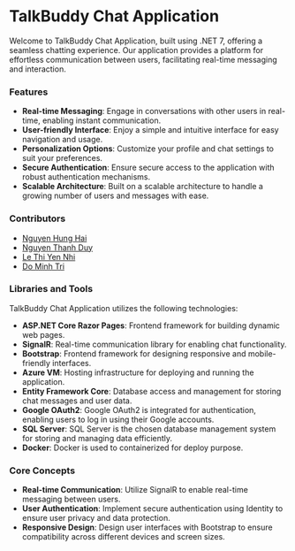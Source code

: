 # TalkBuddy Chat Application

Welcome to TalkBuddy Chat Application, built using .NET 7, offering a seamless chatting experience. Our application provides a platform for effortless communication between users, facilitating real-time messaging and interaction.

### Features

- **Real-time Messaging**: Engage in conversations with other users in real-time, enabling instant communication.
- **User-friendly Interface**: Enjoy a simple and intuitive interface for easy navigation and usage.
- **Personalization Options**: Customize your profile and chat settings to suit your preferences.
- **Secure Authentication**: Ensure secure access to the application with robust authentication mechanisms.
- **Scalable Architecture**: Built on a scalable architecture to handle a growing number of users and messages with ease.

### Contributors

- [Nguyen Hung Hai](https://github.com/HaiHungNguyenn)
- [Nguyen Thanh Duy](https://github.com/duykasama) 
- [Le Thi Yen Nhi](https://github.com/supernhilty) 
- [Do Minh Tri](https://github.com/tridominh) 

### Libraries and Tools

TalkBuddy Chat Application utilizes the following technologies:

- **ASP.NET Core Razor Pages**: Frontend framework for building dynamic web pages.
- **SignalR**: Real-time communication library for enabling chat functionality.
- **Bootstrap**: Frontend framework for designing responsive and mobile-friendly interfaces.
- **Azure VM**: Hosting infrastructure for deploying and running the application.
- **Entity Framework Core**: Database access and management for storing chat messages and user data.
- **Google OAuth2**: Google OAuth2 is integrated for authentication, enabling users to log in using their Google accounts.
- **SQL Server**: SQL Server is the chosen database management system for storing and managing data efficiently.
- **Docker**: Docker is used to containerized for deploy purpose.

### Core Concepts

- **Real-time Communication**: Utilize SignalR to enable real-time messaging between users.
- **User Authentication**: Implement secure authentication using Identity to ensure user privacy and data protection.
- **Responsive Design**: Design user interfaces with Bootstrap to ensure compatibility across different devices and screen sizes.
